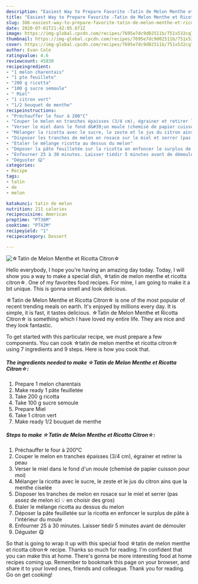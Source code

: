 ```yaml
---
description: "Easiest Way to Prepare Favorite ☆Tatin de Melon Menthe et Ricotta Citron☆"
title: "Easiest Way to Prepare Favorite ☆Tatin de Melon Menthe et Ricotta Citron☆"
slug: 386-easiest-way-to-prepare-favorite-tatin-de-melon-menthe-et-ricotta-citron
date: 2020-07-01T21:42:05.671Z
image: https://img-global.cpcdn.com/recipes/7695e7dc9d02511b/751x532cq70/☆tatin-de-melon-menthe-et-ricotta-citron☆-photo-principale-de-la-recette.jpg
thumbnail: https://img-global.cpcdn.com/recipes/7695e7dc9d02511b/751x532cq70/☆tatin-de-melon-menthe-et-ricotta-citron☆-photo-principale-de-la-recette.jpg
cover: https://img-global.cpcdn.com/recipes/7695e7dc9d02511b/751x532cq70/☆tatin-de-melon-menthe-et-ricotta-citron☆-photo-principale-de-la-recette.jpg
author: Evan Cole
ratingvalue: 4.6
reviewcount: 45830
recipeingredient:
- "1 melon charentais"
- "1 pte feuillete"
- "200 g ricotta"
- "100 g sucre semoule"
- " Miel"
- "1 citron vert"
- "1/2 bouquet de menthe"
recipeinstructions:
- "Préchauffer le four à 200°C"
- "Couper le melon en tranches épaisses (3/4 cm), égrainer et retirer la peau"
- "Verser le miel dans le fond d&#39;un moule (chemisé de papier cuisson pour moi)"
- "Mélanger la ricotta avec le sucre, le zeste et le jus du citron ains que la menthe ciselée"
- "Disposer les tranches de melon en rosace sur le miel et serrer (pas assez de melon ici 💡 en choisir des gros)"
- "Etaler le mélange ricotta au dessus du melon"
- "Déposer la pâte feuilletée sur la ricotta en enfoncer le surplus de pâte à l&#39;intérieur du moule"
- "Enfourner 25 à 30 minutes. Laisser tiédir 5 minutes avant de démouler"
- "Déguster 😋"
categories:
- Recipe
tags:
- tatin
- de
- melon

katakunci: tatin de melon 
nutrition: 211 calories
recipecuisine: American
preptime: "PT36M"
cooktime: "PT42M"
recipeyield: "1"
recipecategory: Dessert

---
```



![☆Tatin de Melon Menthe et Ricotta Citron☆](https://img-global.cpcdn.com/recipes/7695e7dc9d02511b/751x532cq70/☆tatin-de-melon-menthe-et-ricotta-citron☆-photo-principale-de-la-recette.jpg)

Hello everybody, I hope you're having an amazing day today. Today, I will show you a way to make a special dish, ☆tatin de melon menthe et ricotta citron☆. One of my favorites food recipes. For mine, I am going to make it a bit unique. This is gonna smell and look delicious.

☆Tatin de Melon Menthe et Ricotta Citron☆ is one of the most popular of recent trending meals on earth. It's enjoyed by millions every day. It is simple, it is fast, it tastes delicious. ☆Tatin de Melon Menthe et Ricotta Citron☆ is something which I have loved my entire life. They are nice and they look fantastic.




To get started with this particular recipe, we must prepare a few components. You can cook ☆tatin de melon menthe et ricotta citron☆ using 7 ingredients and 9 steps. Here is how you cook that.

<!--inarticleads1-->

##### The ingredients needed to make ☆Tatin de Melon Menthe et Ricotta Citron☆:

1. Prepare 1 melon charentais
1. Make ready 1 pâte feuilletée
1. Take 200 g ricotta
1. Take 100 g sucre semoule
1. Prepare  Miel
1. Take 1 citron vert
1. Make ready 1/2 bouquet de menthe




<!--inarticleads2-->

##### Steps to make ☆Tatin de Melon Menthe et Ricotta Citron☆:

1. Préchauffer le four à 200°C
1. Couper le melon en tranches épaisses (3/4 cm), égrainer et retirer la peau
1. Verser le miel dans le fond d&#39;un moule (chemisé de papier cuisson pour moi)
1. Mélanger la ricotta avec le sucre, le zeste et le jus du citron ains que la menthe ciselée
1. Disposer les tranches de melon en rosace sur le miel et serrer (pas assez de melon ici 💡 en choisir des gros)
1. Etaler le mélange ricotta au dessus du melon
1. Déposer la pâte feuilletée sur la ricotta en enfoncer le surplus de pâte à l&#39;intérieur du moule
1. Enfourner 25 à 30 minutes. Laisser tiédir 5 minutes avant de démouler
1. Déguster 😋




So that is going to wrap it up with this special food ☆tatin de melon menthe et ricotta citron☆ recipe. Thanks so much for reading. I'm confident that you can make this at home. There's gonna be more interesting food at home recipes coming up. Remember to bookmark this page on your browser, and share it to your loved ones, friends and colleague. Thank you for reading. Go on get cooking!
